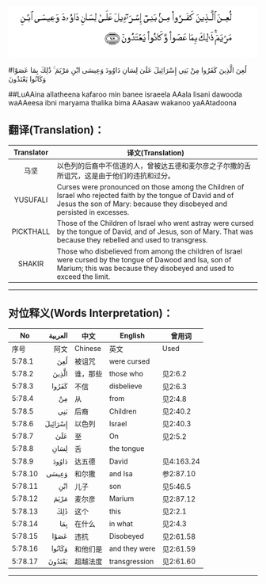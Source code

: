 ![005:078](images/005_078.gif)

#لُعِنَ الَّذِينَ كَفَرُوا مِنْ بَنِي إِسْرَائِيلَ عَلَىٰ لِسَانِ دَاوُودَ وَعِيسَى ابْنِ مَرْيَمَ ۚ ذَٰلِكَ بِمَا عَصَوْا وَكَانُوا يَعْتَدُونَ 

##LuAAina allatheena kafaroo min banee israeela AAala lisani dawooda waAAeesa ibni maryama thalika bima AAasaw wakanoo yaAAtadoona 

## 翻译(Translation)：

| Translator | 译文(Translation)                                            |
| :--------: | ------------------------------------------------------------ |
|    马坚    | 以色列的后裔中不信道的人，曾被达五德和麦尔彦之子尔撒的舌所诅咒，这是由于他们的违抗和过分。 |
|  YUSUFALI  | Curses were pronounced on those among the Children of Israel who rejected faith by the tongue of David and of Jesus the son of Mary: because they disobeyed and persisted in excesses. |
| PICKTHALL  | Those of the Children of Israel who went astray were cursed by the tongue of David, and of Jesus, son of Mary. That was because they rebelled and used to transgress. |
|   SHAKIR   | Those who disbelieved from among the children of Israel were cursed by the tongue of Dawood and Isa, son of Marium; this was because they disobeyed and used to exceed the limit. |

---

## 对位释义(Words Interpretation)：

| No   | العربية | 中文    | English | 曾用词 |
| ---- | ------: | ------- | ------- | ------ |
| 序号 |    阿文 | Chinese | 英文    | Used   |
| 5:78.1  | لُعِنَ     | 被诅咒   | were cursed   |            |
| 5:78.2  | الَّذِينَ   | 谁，那些 | those who     | 见2:6.2    |
| 5:78.3  | كَفَرُوا   | 不信     | disbelieve    | 见2:6.3    |
| 5:78.4  | مِنْ      | 从       | from          | 见2:4.8    |
| 5:78.5  | بَنِي     | 后裔     | Children      | 见2:40.2   |
| 5:78.6  | إِسْرَائِيلَ | 以色列   | Israel        | 见2:40.3   |
| 5:78.7  | عَلَىٰ     | 至       | On            | 见2:5.2    |
| 5:78.8  | لِسَانِ    | 舌       | the tongue    |            |
| 5:78.9  | دَاوُودَ   | 达五德   | David         | 见4:163.24 |
| 5:78.10 | وَعِيسَى   | 和尔撒   | and Isa       | 参2:87.10  |
| 5:78.11 | ابْنِ     | 儿子     | son           | 见5:46.5   |
| 5:78.12 | مَرْيَمَ    | 麦尔彦   | Marium        | 见2:87.12  |
| 5:78.13 | ذَٰلِكَ     | 这个     | this          | 见2:2.1    |
| 5:78.14 | بِمَا     | 在什么   | in what       | 见2:4.3    |
| 5:78.15 | عَصَوْا    | 违抗     | Disobeyed     | 见2:61.58  |
| 5:78.16 | وَكَانُوا  | 和他们是  | and they were | 见2:61.59  |
| 5:78.17 | يَعْتَدُونَ  | 超越法度 | transgression | 见2:61.60  |

---
